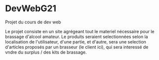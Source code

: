 # DevWebG21
Projet du cours de dev web

Le projet consiste en un site agrégeant tout le materiel nécessaire pour le brassage d'alcool amateur. Le produits seraient selectionnées selon la localisation de l'utilisateur, d'une partie, et d'autre, sera une selection d'articles proposés par un brasseur (le client ici), qui sera interessé de vndre du surplus / des kits de brassage. 
